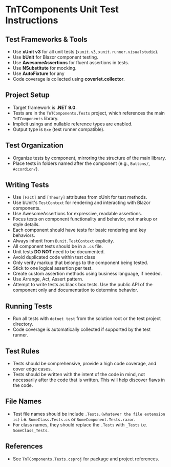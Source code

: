 # TnTComponents Unit Test Instructions

## Test Frameworks & Tools

- Use **xUnit v3** for all unit tests (`xunit.v3`, `xunit.runner.visualstudio`).
- Use **bUnit** for Blazor component testing.
- Use **AwesomeAssertions** for fluent assertions in tests.
- Use **NSubstitute** for mocking.
- Use **AutoFixture** for any 
- Code coverage is collected using **coverlet.collector**.

## Project Setup

- Target framework is **.NET 9.0**.
- Tests are in the `TnTComponents.Tests` project, which references the main `TnTComponents` library.
- Implicit usings and nullable reference types are enabled.
- Output type is `Exe` (test runner compatible).

## Test Organization

- Organize tests by component, mirroring the structure of the main library.
- Place tests in folders named after the component (e.g., `Buttons/`, `Accordion/`).

## Writing Tests

- Use `[Fact]` and `[Theory]` attributes from xUnit for test methods.
- Use bUnit's `TestContext` for rendering and interacting with Blazor components.
- Use AwesomeAssertions for expressive, readable assertions.
- Focus tests on component functionality and behavior, not markup or style details.
- Each component should have tests for basic rendering and key behaviors.
- Always inherit from `Bunit.TestContext` explicity. 
- All component tests should be in a `.cs` file. 
- Unit tests **DO NOT** need to be documented.
- Avoid duplicated code within test class
- Only verify markup that belongs to the component being tested.
- Stick to one logical assertion per test.
- Create custom assertion methods using business language, if needed.  
- Use Arrange, Act, Assert pattern.
- Attempt to write tests as black box tests. Use the public API of the component only and documentation to determine behavior.

## Running Tests

- Run all tests with `dotnet test` from the solution root or the test project directory.
- Code coverage is automatically collected if supported by the test runner.

## Test Rules
- Tests should be comprehensive, provide a high code coverage, and cover edge cases. 
- Tests should be written with the intent of the code in mind, not necessarily after the code that is written. This will help discover flaws in the code. 

## File Names
- Test file names should be include `.Tests.(whatever the file extension is)` i.e. `SomeClass.Tests.cs` or `SomeComponent.Tests.razor`. 
- For class names, they should replace the `.Tests` with `_Tests` i.e. `SomeClass_Tests`.

## References

- See `TnTComponents.Tests.csproj` for package and project references.
